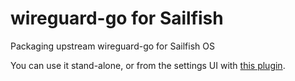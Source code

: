 # wireguard-go for Sailfish

Packaging upstream wireguard-go for Sailfish OS

You can use it stand-alone, or from the settings UI with [this plugin](https://github.com/javitonino/jolla-settings-networking-plugin-vpn-wireguard).
